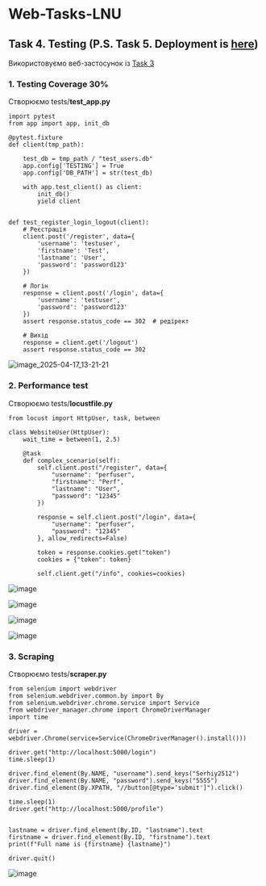 # Web-Tasks-LNU

## Task 4. Testing (P.S. Task 5. Deployment is [here](https://github.com/maxymfarenyk/google-name-finder))

Використовуємо веб-застосунок із [Task 3](https://github.com/maxymfarenyk/Web-Tasks-LNU/tree/main/Task%203%20SPA_App)

### 1. Testing Coverage 30%

Створюємо tests/**test_app.py**

```
import pytest
from app import app, init_db

@pytest.fixture
def client(tmp_path):

    test_db = tmp_path / "test_users.db"
    app.config['TESTING'] = True
    app.config['DB_PATH'] = str(test_db)

    with app.test_client() as client:
        init_db()
        yield client


def test_register_login_logout(client):
    # Реєстрація
    client.post('/register', data={
        'username': 'testuser',
        'firstname': 'Test',
        'lastname': 'User',
        'password': 'password123'
    })

    # Логін
    response = client.post('/login', data={
        'username': 'testuser',
        'password': 'password123'
    })
    assert response.status_code == 302  # редірект

    # Вихід
    response = client.get('/logout')
    assert response.status_code == 302

```

![image_2025-04-17_13-21-21](https://github.com/user-attachments/assets/ccfdf647-802f-4313-8f4d-f638b1c8dc98)


### 2. Performance test

Створюємо tests/**locustfile.py**

```
from locust import HttpUser, task, between

class WebsiteUser(HttpUser):
    wait_time = between(1, 2.5)

    @task
    def complex_scenario(self):
        self.client.post("/register", data={
            "username": "perfuser",
            "firstname": "Perf",
            "lastname": "User",
            "password": "12345"
        })

        response = self.client.post("/login", data={
            "username": "perfuser",
            "password": "12345"
        }, allow_redirects=False)

        token = response.cookies.get("token")
        cookies = {"token": token}

        self.client.get("/info", cookies=cookies)
```
![image](https://github.com/user-attachments/assets/ca4caa94-ef01-47b3-bb19-52bf53c6df69)

![image](https://github.com/user-attachments/assets/9051beec-87e5-405d-9bbb-4129f4c3023c)

![image](https://github.com/user-attachments/assets/168e3a53-fca8-41da-956b-4665690288f9)

![image](https://github.com/user-attachments/assets/6ef7988f-96c2-492b-8020-4d0f2b4ec6de)

### 3. Scraping

Створюємо tests/**scraper.py**

```
from selenium import webdriver
from selenium.webdriver.common.by import By
from selenium.webdriver.chrome.service import Service
from webdriver_manager.chrome import ChromeDriverManager
import time

driver = webdriver.Chrome(service=Service(ChromeDriverManager().install()))

driver.get("http://localhost:5000/login")
time.sleep(1)

driver.find_element(By.NAME, "username").send_keys("Serhiy2512")
driver.find_element(By.NAME, "password").send_keys("5555")
driver.find_element(By.XPATH, "//button[@type='submit']").click()

time.sleep(1)
driver.get("http://localhost:5000/profile")


lastname = driver.find_element(By.ID, "lastname").text
firstname = driver.find_element(By.ID, "firstname").text
print(f"Full name is {firstname} {lastname}")

driver.quit()
```

![image](https://github.com/user-attachments/assets/a7344238-35b8-43ce-9c38-32b60f73f0b8)
